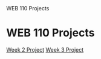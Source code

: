 <!DOCTYPE html>
<html lang="en">
  <head>
    <meta charset="UTF-8">
   WEB 110 Projects 
  </head>
  <body>
    <h1>WEB 110 Projects</h1>
    <nav>
      <a href="Week2Project.html">Week 2 Project</a>
      <a href="Week2Project/index.html">Week 3 Project</a>
    </nav>
  </body>
</html>

